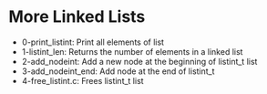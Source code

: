 # More Linked Lists

- 0-print_listint: Print all elements of list
- 1-listint_len: Returns the number of elements in a linked list
- 2-add_nodeint: Add a new node at the beginning of listint_t list
- 3-add_nodeint_end: Add node at the end of listint_t
- 4-free_listint.c: Frees listint_t list
